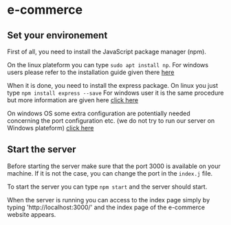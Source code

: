 # e-commerce

## Set your environement

First of all, you need to install the JavaScript package manager (npm).


On the linux plateform you can type `sudo apt install np`.
For windows users please refer to the installation guide given there [here](https://www.npmjs.com/package/npm)


When it is done, you need to install the express package.
On linux you just type `npm install express --save`
For windows user it is the same procedure but more information are given here [click here](https://coderwall.com/p/mbov6w/running-nodejs-and-express-on-windows)


On windows OS some extra configuration are potentially needed concerning the port configuration etc. (we do not try to run our server on Windows plateform)
[click here](https://coderwall.com/p/mbov6w/running-nodejs-and-express-on-windows)

## Start the server

Before starting the server make sure that the port 3000 is available on your machine. If it is not the case, you can change the port in the `index.j` file.

To start the server you can type `npm start` and the server should start.

When the server is running you can access to the index page simply by typing 'http://localhost:3000/' and the index page of the e-commerce website appears.
